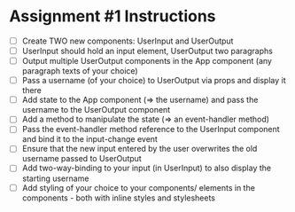 # Assignment #1 Instructions

- [ ] Create TWO new components: UserInput and UserOutput
- [ ] UserInput should hold an input element, UserOutput two paragraphs
- [ ] Output multiple UserOutput components in the App component (any paragraph texts of your choice)
- [ ] Pass a username (of your choice) to UserOutput via props and display it there
- [ ] Add state to the App component (=> the username) and pass the username to the UserOutput component
- [ ] Add a method to manipulate the state (=> an event-handler method)
- [ ] Pass the event-handler method reference to the UserInput component and bind it to the input-change event
- [ ] Ensure that the new input entered by the user overwrites the old username passed to UserOutput
- [ ] Add two-way-binding to your input (in UserInput) to also display the starting username
- [ ] Add styling of your choice to your components/ elements in the components - both with inline styles and stylesheets
